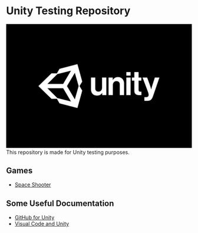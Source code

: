 # Unity Testing Repository
![unity](./unity.jpg)
This repository is made for Unity testing purposes.

## Games
- [Space Shooter](https://github.com/adnavarro/UnityTesting/tree/Space-Shooter)

## Some Useful Documentation
- [GitHub for Unity](https://github.com/github-for-unity/Unity/blob/master/docs/using/quick-guide.md)
- [Visual Code and Unity](https://code.visualstudio.com/docs/other/unity)
